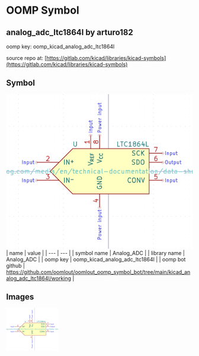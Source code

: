 # OOMP Symbol  
## analog_adc_ltc1864l  by arturo182  
  
oomp key: oomp_kicad_analog_adc_ltc1864l  
  
source repo at: [https://gitlab.com/kicad/libraries/kicad-symbols](https://gitlab.com/kicad/libraries/kicad-symbols)  
## Symbol  
  
[![working.png](working_600.png)](working.png)  
| name | value | 
| --- | --- | 
| symbol name | Analog_ADC | 
| library name | Analog_ADC | 
| oomp key | oomp_kicad_analog_adc_ltc1864l | 
| oomp bot github | https://github.com/oomlout/oomlout_oomp_symbol_bot/tree/main/kicad_analog_adc_ltc1864l/working | 
## Images  
  
[![working.png](working_140.png)](working.png)  
